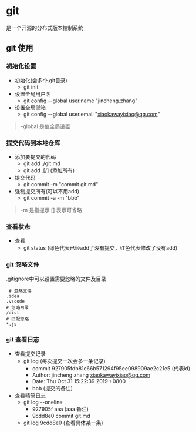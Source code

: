 # git

是一个开源的分布式版本控制系统

## git 使用

### 初始化设置

- 初始化(会多个.git目录)
  - git init
- 设置全局用户名
  - git config --global user.name "jincheng.zhang"
- 设置全局邮箱
  - git config --global user.email "xiaokawayixiao@qq.com"

> -global 是值全局设置

### 提交代码到本地仓库

- 添加要提交的代码
  - git add ./git.md
  - git add .[/]  (添加所有)
- 提交代码
  - git commit -m "commit git.md"  
- 强制提交所有(可以不用add)
  - git commit -a -m "bbb"

> -m 是指提示  [] 表示可省略

### 查看状态

- 查看
  - git status (绿色代表已经add了没有提交，红色代表修改了没有add)

### git 忽略文件

.gitignore中可以设置需要忽略的文件及目录

```.gitignore
 # 忽略文件
.idea
.vscode
# 忽略目录
/dist
# 匹配忽略
*.js
```

### git 查看日志

- 查看提交记录
  - git log (每次提交一次会多一条记录)
    - commit 927905fdb81c66b571294f95ee098909ae2c21e5 (代表id)
    - Author: jincheng.zhang <xiaokawayixiao@qq.com>
    - Date:   Thu Oct 31 15:22:39 2019 +0800
    - bbb (提交的备注)
- 查看精简日志
  - git log --oneline
    - 927905f aaa  (aaa 备注)
    - 9cdd8e0 commit git.md
  - git log 9cdd8e0 (查看具体某一条)
